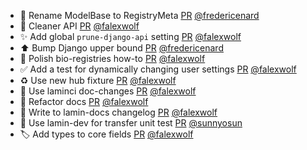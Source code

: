 - 🐛 Rename ModelBase to RegistryMeta [PR](https://github.com/laminlabs/lamindb-setup/pull/794) [@fredericenard](https://github.com/fredericenard)
- 🚸  Cleaner API [PR](https://github.com/laminlabs/lamindb-setup/pull/792) [@falexwolf](https://github.com/falexwolf)
- ✨ Add global `prune-django-api` setting [PR](https://github.com/laminlabs/lamin-cli/pull/53) [@falexwolf](https://github.com/falexwolf)
- ⬆️ Bump Django upper bound [PR](https://github.com/laminlabs/lamindb-setup/pull/793) [@fredericenard](https://github.com/fredericenard)
- 📝 Polish bio-registries how-to [PR](https://github.com/laminlabs/lamindb/pull/1722) [@falexwolf](https://github.com/falexwolf)
- ✅ Add a test for dynamically changing user settings [PR](https://github.com/laminlabs/lamindb-setup/pull/791) [@falexwolf](https://github.com/falexwolf)
- ♻️ Use new hub fixture [PR](https://github.com/laminlabs/lamindb-setup/pull/789) [@falexwolf](https://github.com/falexwolf)
- 👷 Use laminci doc-changes [PR](https://github.com/laminlabs/lamindb-setup/pull/790) [@falexwolf](https://github.com/falexwolf)
- 📝 Refactor docs [PR](https://github.com/laminlabs/lamindb/pull/1721) [@falexwolf](https://github.com/falexwolf)
- 👷 Write to lamin-docs changelog [PR](https://github.com/laminlabs/lamin-mlops/pull/14) [@falexwolf](https://github.com/falexwolf)
- 👷 Use lamin-dev for transfer unit test [PR](https://github.com/laminlabs/lamindb/pull/1719) [@sunnyosun](https://github.com/sunnyosun)
- 🏷️ Add types to core fields [PR](https://github.com/laminlabs/lamindb/pull/1716) [@falexwolf](https://github.com/falexwolf)
